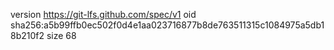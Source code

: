 version https://git-lfs.github.com/spec/v1
oid sha256:a5b99ffb0ec502f0d4e1aa023716877b8de763511315c1084975a5db18b210f2
size 68
